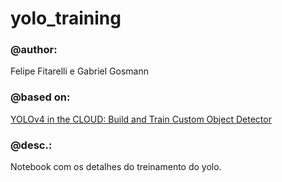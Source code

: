 # yolo_training

### @author: 
Felipe Fitarelli e Gabriel Gosmann

### @based on: 
[YOLOv4 in the CLOUD: Build and Train Custom Object Detector](https://www.youtube.com/watch?v=mmj3nxGT2YQ&t=1164s)

### @desc.: 
Notebook com os detalhes do treinamento do yolo. 

[//]: <> (comentando onde estão os datasets - deixar bem claro para qq pessoa que quiser repetir)
